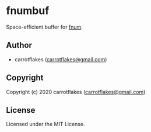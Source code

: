 # fnumbuf

Space-efficient buffer for [fnum](https://github.com/carrotflakes/fnum).

## Author

* carrotflakes (carrotflakes@gmail.com)

## Copyright

Copyright (c) 2020 carrotflakes (carrotflakes@gmail.com)

## License

Licensed under the MIT License.
